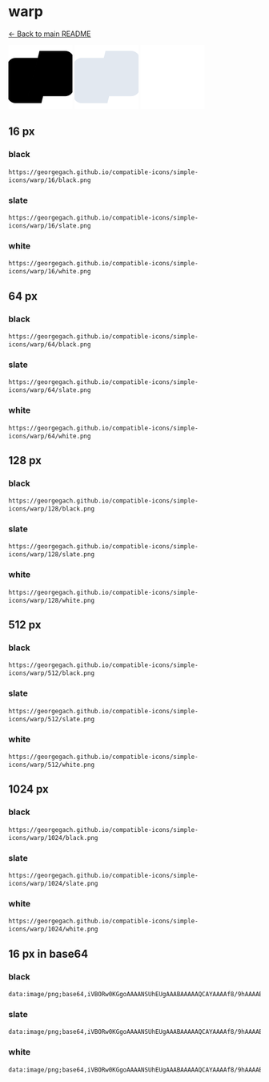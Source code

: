 # warp

[← Back to main README](../../README.md)


<img src="./128/black.png" width="128" alt="warp black icon" />
<img src="./128/slate.png" width="128" alt="warp slate icon" />
<img src="./128/white.png" width="128" alt="warp white icon" />

## 16 px

### black
```
https://georgegach.github.io/compatible-icons/simple-icons/warp/16/black.png
```

### slate
```
https://georgegach.github.io/compatible-icons/simple-icons/warp/16/slate.png
```

### white
```
https://georgegach.github.io/compatible-icons/simple-icons/warp/16/white.png
```

## 64 px

### black
```
https://georgegach.github.io/compatible-icons/simple-icons/warp/64/black.png
```

### slate
```
https://georgegach.github.io/compatible-icons/simple-icons/warp/64/slate.png
```

### white
```
https://georgegach.github.io/compatible-icons/simple-icons/warp/64/white.png
```

## 128 px

### black
```
https://georgegach.github.io/compatible-icons/simple-icons/warp/128/black.png
```

### slate
```
https://georgegach.github.io/compatible-icons/simple-icons/warp/128/slate.png
```

### white
```
https://georgegach.github.io/compatible-icons/simple-icons/warp/128/white.png
```

## 512 px

### black
```
https://georgegach.github.io/compatible-icons/simple-icons/warp/512/black.png
```

### slate
```
https://georgegach.github.io/compatible-icons/simple-icons/warp/512/slate.png
```

### white
```
https://georgegach.github.io/compatible-icons/simple-icons/warp/512/white.png
```

## 1024 px

### black
```
https://georgegach.github.io/compatible-icons/simple-icons/warp/1024/black.png
```

### slate
```
https://georgegach.github.io/compatible-icons/simple-icons/warp/1024/slate.png
```

### white
```
https://georgegach.github.io/compatible-icons/simple-icons/warp/1024/white.png
```

## 16 px in base64

### black
```
data:image/png;base64,iVBORw0KGgoAAAANSUhEUgAAABAAAAAQCAYAAAAf8/9hAAAABmJLR0QA/wD/AP+gvaeTAAAAvUlEQVQ4jaXSMWoCURAG4G9lDVYSEK1ygdwhp/AaHkAvYJdGsPVoViYBCxUVdQmYtXhbJLK7T7I/TPFm3vz//MPQEEmk/opxRe0T85jADHlNLBMMMUHnrrmNHvo1At/wVcG+wkdkgjzBFa0S9lNR69Z5TAqmf6NMGY64NCHYY/MIQVqRfxb8R9F0Bz9lFo44P0iwToVjePqVPGCAbfE+Y1fSnGEKS3+PIxOWuBdu4b1uhBRvGOGl4s8iaqQJbrVTOcCLuTl6AAAAAElFTkSuQmCC
```

### slate
```
data:image/png;base64,iVBORw0KGgoAAAANSUhEUgAAABAAAAAQCAYAAAAf8/9hAAAABmJLR0QA/wD/AP+gvaeTAAAA9ElEQVQ4jaWRsUoDURBFz32ZFUELg6IEg4Wd/+BXWNnZCraC/kD+wFb8NdG4aKGLLiRism8sLFbZ3ccSp72cM3Pfg3+OUuF9Xh4FLa/aST3FQXZjKcHA4rlHnXXlYbk4tce8OCHo2vH1PwtcGZHt1AKHsR6eixw0ap7IFEfAfkpioL12vQ8dKqWfCQNCe6SNNPozrbBLJTDvwbcLhL9LvPYRdH3jljvV6gJnsw8MxEYFQSmY9eP9xdz5klirl/sH0i6RNwACM9yLJqxPYGKCKXBYS7UDzBGGY0TuDkbDy64bLFp2bL64iJWPa8mvkm63/eqsON++q0ymwKQPgQAAAABJRU5ErkJggg==
```

### white
```
data:image/png;base64,iVBORw0KGgoAAAANSUhEUgAAABAAAAAQCAYAAAAf8/9hAAAABmJLR0QA/wD/AP+gvaeTAAAAxUlEQVQ4jaXSQUoDURAE0DcyiqsgiILoBbxDTuE1PIBewJ0bwa1Hy04FFyoxJIZALBfJQsLMn8Ep6MXv6q7uaj4DUZXIJJe4aaFf8FhUT/KQMiZVkivc4nCnfx/HOCnMWFVJXnHWQD7bWDwvbVklWWOvgZtjjVGXQEoFXWiaDDN8DxGY4r2PQN2SP7Lx34mhN/hpsjDDoqfAW40VDv4kv3CKj+17gc+G5iXuJJnsfM9lkuk25knuSyvUGOMaFy01Tz3t/A+/6k9z2DqdwQ4AAAAASUVORK5CYII=
```

